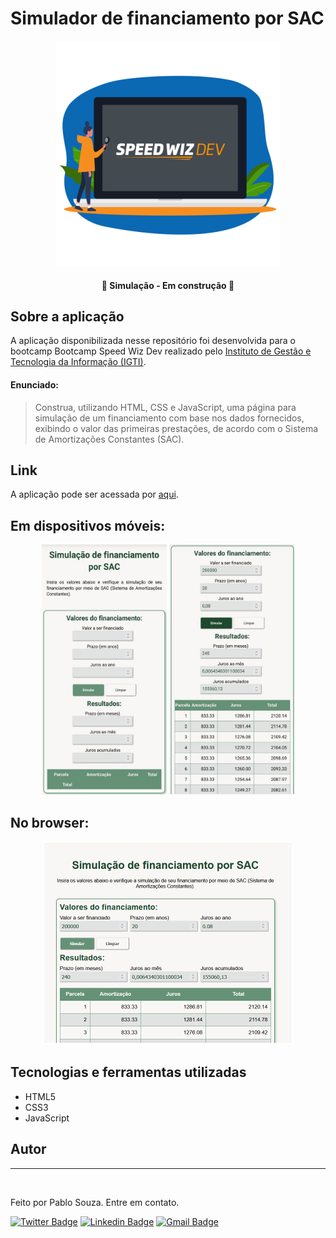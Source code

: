 # Simulador de financiamento por SAC

<p align="center">
    <img alt="Speed Wiz Dev" src="./assets/banner.png" />
</p>

<h4 align="center"> 
	🚧  Simulação - Em construção 🚧
</h4>

## Sobre a aplicação

A aplicação disponibilizada nesse repositório foi desenvolvida para o bootcamp Bootcamp Speed Wiz Dev realizado pelo [Instituto de Gestão e Tecnologia da Informação (IGTI)](https://www.igti.com.br/).

#### Enunciado:

>Construa, utilizando HTML, CSS e JavaScript, uma página para simulação de um financiamento com base nos dados fornecidos, exibindo o valor das primeiras prestações, de acordo com o Sistema de Amortizações Constantes (SAC).


## Link

A aplicação pode ser acessada por [aqui](https://simulacao-sac-szpbl.netlify.app).

## Em dispositivos móveis:


<p align="center">
  <img alt="Visualização em mobile sem valores preenchidos" src="./assets/mobile-1.jpeg" width="200px">

  <img alt="Visualização em mobile com valores preenchidos" src="./assets/mobile-2.jpeg" width="200px">
</p>

## No browser:
<p align="center">
  <img alt="NextLevelWeek" width="400"title="#NextLevelWeek" src="./assets/web-1.png" />
</p>

## Tecnologias e ferramentas utilizadas

 - HTML5
 - CSS3
 - JavaScript

 

## Autor
---

 <img style="border-radius: 50%;" src="https://media-exp1.licdn.com/dms/image/C4D03AQH9pvVIWVfICQ/profile-displayphoto-shrink_800_800/0/1625176479605?e=1639612800&v=beta&t=FZjWpnw5JRplOY1GdPmQ_g1o3IdYZF7lXolXTGUHeiY" width="100px;" alt=""/>
 <br />

Feito por Pablo Souza. Entre em contato.

[![Twitter Badge](https://img.shields.io/badge/-@szpbl-1ca0f1?style=flat-square&labelColor=1ca0f1&logo=twitter&logoColor=white&link=https://twitter.com/szpbl)](https://twitter.com/szpbl) [![Linkedin Badge](https://img.shields.io/badge/-Pablo-blue?style=flat-square&logo=Linkedin&logoColor=white&link=https://www.linkedin.com/in/pabloosouza/)](https://www.linkedin.com/in/pabloosouza/) 
[![Gmail Badge](https://img.shields.io/badge/-oliveirasouzapablo@gmail.com-c14438?style=flat-square&logo=Gmail&logoColor=white&link=mailto:tgmarinho@gmail.com)](mailto:oliveirasouzapablo@gmail.com)